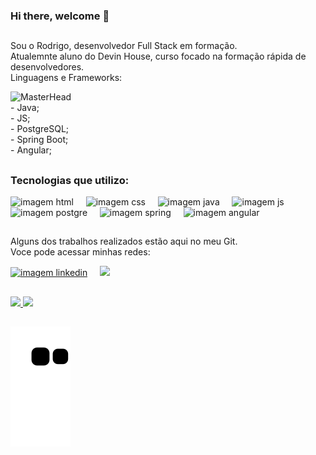 ### Hi there, welcome 👋
##

Sou o Rodrigo, desenvolvedor Full Stack em formação. </br>
Atualemnte aluno do Devin House, curso focado na formação rápida de desenvolvedores. </br>
Linguagens e Frameworks:


  <div> <img src="https://camo.githubusercontent.com/87964902dd9aabbca6dd6ee0df344e2006764db7d619d6221f594c22ace6e4d6/68747470733a2f2f7669736d652e636f2f626c6f672f77702d636f6e74656e742f75706c6f6164732f323031392f31302f616e696d617465642d70726573656e746174696f6e2d736f6674776172652d6865616465722e676966" alt="MasterHead" data-canonical-src="https://visme.co/blog/wp-content/uploads/2019/10/animated-presentation-software-header.gif" style="width: 50%; position: relative; display: flex; ">
    - Java;</br>
    - JS;</br>
    - PostgreSQL;</br>
    - Spring Boot;</br>
    - Angular;</br>
  </div>



##

### Tecnologias que utilizo:

<div>
  <img src="https://cdn.worldvectorlogo.com/logos/html-1.svg" alt="imagem html" height="50rem"/> &nbsp; &nbsp;
  <img src="https://cdn.worldvectorlogo.com/logos/css-3.svg" alt="imagem css" height="50rem"/> &nbsp; &nbsp;
  <img src="https://seeklogo.com/images/J/java-logo-7F8B35BAB3-seeklogo.com.png" alt="imagem java" height="50rem"/> &nbsp; &nbsp;
  <img src="https://upload.wikimedia.org/wikipedia/commons/thumb/9/99/Unofficial_JavaScript_logo_2.svg/260px-Unofficial_JavaScript_logo_2.svg.png" alt="imagem js" height="50rem"/> &nbsp; &nbsp;
  <img src="https://upload.wikimedia.org/wikipedia/commons/2/29/Postgresql_elephant.svg" alt="imagem postgre" height="50rem"/> &nbsp; &nbsp;
  <img src="https://user-images.githubusercontent.com/33158051/103466606-760a4000-4d14-11eb-9941-2f3d00371471.png" alt="imagem spring" height="50rem"/> &nbsp; &nbsp;
  <img src="https://seeklogo.com/images/A/angular-logo-B76B1CDE98-seeklogo.com.png" alt="imagem angular" height="50rem"/>
</div>

##

Alguns dos trabalhos realizados estão aqui no meu Git.</br>
Voce pode acessar minhas redes:

<div>
<a href="https://github.com/0rodrigo0" target="_blank"><img src="https://cdn3.iconfinder.com/data/icons/inficons/512/github.png" alt="imagem linkedin" height="50px"/></a> &nbsp; &nbsp;
<a href="https://linkedin.com/in/rodrigo-blw" target="_blank"><img src="https://cdn-icons-png.flaticon.com/512/174/174857.png" height="49px" /></a>
</div>

##

<div>
<a href="https://github.com/0rodrig0">
<img height="180em" src="https://github-readme-stats.vercel.app/api/top-langs/?username=0rodrigo0&layout=compact&langs_count=7&theme=dracula"/>
<img height="180em" src="https://github-readme-stats.vercel.app/api?username=0rodrigo0&show_icons=true&theme=dracula&include_all_commits=true&count_private=true"/>
</div>



  
  ##
  
  ![Snake animation](https://github.com/0rodrigo0/0rodrigo0/blob/output/github-contribution-grid-snake.svg)


<!--
**0Rodrigo0/0Rodrigo0** is a ✨ _special_ ✨ repository because its `README.md` (this file) appears on your GitHub profile.

Here are some ideas to get you started:

- 🔭 I’m currently working on ...
- 🌱 I’m currently learning ...
- 👯 I’m looking to collaborate on ...
- 🤔 I’m looking for help with ...
- 💬 Ask me about ...
- 📫 How to reach me: ...
- 😄 Pronouns: ...
- ⚡ Fun fact: ...
-->
